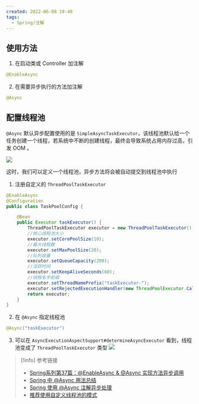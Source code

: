 ```yaml
---
created: 2022-06-08 10:40
tags:
  - Spring/注解
---
```


## 使用方法

1. 在启动类或 Controller 加注解
```java
@EnableAsync
```

2. 在需要异步执行的方法加注解
```java
@Async
```

## 配置线程池

`@Async` 默认异步配置使用的是 `SimpleAsyncTaskExecutor`，该线程池默认给一个任务创建一个线程，若系统中不断的创建线程，最终会导致系统占用内存过高，引发 OOM 。

![](202206081042309.png)

这时，我们可以定义一个线程池，异步方法将会被自动提交到线程池中执行

1. 注册自定义的 `ThreadPoolTaskExecutor`
```java
@EnableAsync
@Configuration
public class TaskPoolConfig {

    @Bean
    public Executor taskExecutor() {
        ThreadPoolTaskExecutor executor = new ThreadPoolTaskExecutor();
        //核心线程池大小
        executor.setCorePoolSize(10);
        //最大线程数
        executor.setMaxPoolSize(20);
        //队列容量
        executor.setQueueCapacity(200);
        //活跃时间
        executor.setKeepAliveSeconds(60);
        //线程名字前缀
        executor.setThreadNamePrefix("taskExecutor-");
        executor.setRejectedExecutionHandler(new ThreadPoolExecutor.CallerRunsPolicy());
        return executor;
    }
}
```

2. 在 `@Async` 指定线程池
```java
@Async("taskExecutor")
```

3. 可以在 `AsyncExecutionAspectSupport#determineAsyncExecutor` 看到，线程池变成了 `ThreadPoolTaskExecutor` 类型
![](202206081044241.png)

> [!info]  参考链接
> - [Spring系列第37篇：@EnableAsync & @Async 实现方法异步调用](http://www.itsoku.com/course/5/119)
> - [Spring 中 @Async 用法总结](https://www.cnblogs.com/jpfss/p/10273129.html)
> - [Spring 使用 @Async 注解异步处理](https://www.cnblogs.com/kxm87/p/9290285.html)
> - [推荐使用自定义线程池的模式](https://mp.weixin.qq.com/s/Djkbg6DSQqCj-OojHfe-kQ)

